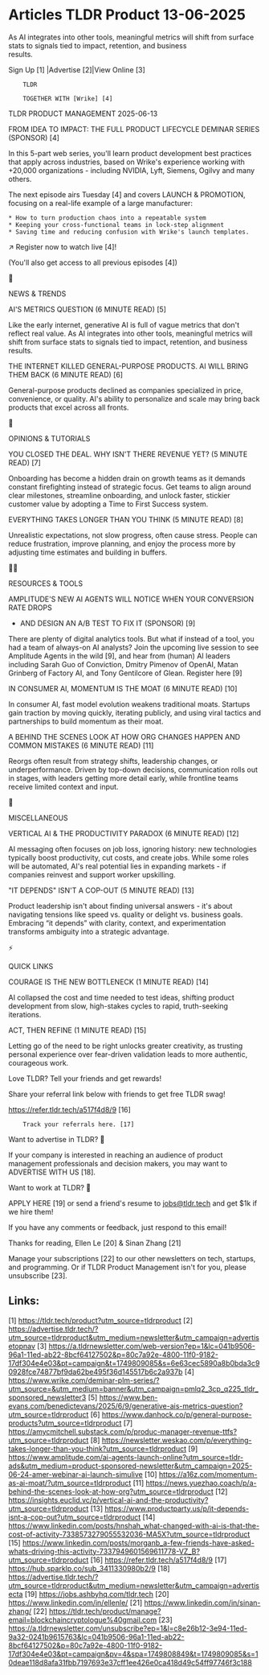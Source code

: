 # Articles TLDR Product 13-06-2025

As AI integrates into other tools, meaningful metrics will shift from
surface stats to signals tied to impact, retention, and business
results. ‌ ‌ ‌ ‌ ‌ ‌ ‌ ‌ ‌ ‌ ‌ ‌ ‌ ‌ ‌ ‌ ‌ ‌ ‌ ‌ ‌ ‌ ‌ ‌ ‌ ‌  ‌ ‌ ‌ ‌ ‌ ‌ ‌ ‌ ‌ ‌ ‌ ‌ ‌ ‌ ‌ ‌ ‌ ‌ ‌ ‌ ‌ ‌ ‌ ‌ ‌ ‌ 


 Sign Up [1] |Advertise [2]|View Online [3] 

		TLDR

		TOGETHER WITH [Wrike] [4]

TLDR PRODUCT MANAGEMENT 2025-06-13

 FROM IDEA TO IMPACT: THE FULL PRODUCT LIFECYCLE DEMINAR SERIES
(SPONSOR) [4] 

 In this 5-part web series, you'll learn product development best
practices that apply across industries, based on Wrike's experience
working with +20,000 organizations - including NVIDIA, Lyft, Siemens,
Ogilvy and many others.

The next episode airs Tuesday [4] and covers LAUNCH & PROMOTION,
focusing on a real-life example of a large manufacturer:

 	* How to turn production chaos into a repeatable system
 	* Keeping your cross-functional teams in lock-step alignment
 	* Saving time and reducing confusion with Wrike's launch templates.

↗️ Register now to watch live [4]!

(You'll also get access to all previous episodes [4])

📱 

NEWS & TRENDS

 AI'S METRICS QUESTION (6 MINUTE READ) [5] 

 Like the early internet, generative AI is full of vague metrics that
don't reflect real value. As AI integrates into other tools,
meaningful metrics will shift from surface stats to signals tied to
impact, retention, and business results. 

 THE INTERNET KILLED GENERAL-PURPOSE PRODUCTS. AI WILL BRING THEM BACK
(6 MINUTE READ) [6] 

 General-purpose products declined as companies specialized in price,
convenience, or quality. AI's ability to personalize and scale may
bring back products that excel across all fronts. 

🚀 

OPINIONS & TUTORIALS

 YOU CLOSED THE DEAL. WHY ISN'T THERE REVENUE YET? (5 MINUTE READ) [7]


 Onboarding has become a hidden drain on growth teams as it demands
constant firefighting instead of strategic focus. Get teams to align
around clear milestones, streamline onboarding, and unlock faster,
stickier customer value by adopting a Time to First Success system. 

 EVERYTHING TAKES LONGER THAN YOU THINK (5 MINUTE READ) [8] 

 Unrealistic expectations, not slow progress, often cause stress.
People can reduce frustration, improve planning, and enjoy the process
more by adjusting time estimates and building in buffers. 

🧑‍💻 

RESOURCES & TOOLS

 AMPLITUDE'S NEW AI AGENTS WILL NOTICE WHEN YOUR CONVERSION RATE DROPS
- AND DESIGN AN A/B TEST TO FIX IT (SPONSOR) [9] 

 There are plenty of digital analytics tools. But what if instead of a
tool, you had a team of always-on AI analysts? Join the upcoming live
session to see Amplitude Agents in the wild [9], and hear from (human)
AI leaders including Sarah Guo of Conviction, Dmitry Pimenov of
OpenAI, Matan Grinberg of Factory AI, and Tony Gentilcore of Glean.
Register here [9] 

 IN CONSUMER AI, MOMENTUM IS THE MOAT (6 MINUTE READ) [10] 

 In consumer AI, fast model evolution weakens traditional moats.
Startups gain traction by moving quickly, iterating publicly, and
using viral tactics and partnerships to build momentum as their moat. 

 A BEHIND THE SCENES LOOK AT HOW ORG CHANGES HAPPEN AND COMMON
MISTAKES (6 MINUTE READ) [11] 

 Reorgs often result from strategy shifts, leadership changes, or
underperformance. Driven by top-down decisions, communication rolls
out in stages, with leaders getting more detail early, while frontline
teams receive limited context and input. 

🎁 

MISCELLANEOUS

 VERTICAL AI & THE PRODUCTIVITY PARADOX (6 MINUTE READ) [12] 

 AI messaging often focuses on job loss, ignoring history: new
technologies typically boost productivity, cut costs, and create jobs.
While some roles will be automated, AI's real potential lies in
expanding markets - if companies reinvest and support worker
upskilling. 

 "IT DEPENDS" ISN'T A COP-OUT (5 MINUTE READ) [13] 

 Product leadership isn't about finding universal answers - it's about
navigating tensions like speed vs. quality or delight vs. business
goals. Embracing “it depends” with clarity, context, and
experimentation transforms ambiguity into a strategic advantage. 

⚡ 

QUICK LINKS

 COURAGE IS THE NEW BOTTLENECK (1 MINUTE READ) [14] 

 AI collapsed the cost and time needed to test ideas, shifting product
development from slow, high-stakes cycles to rapid, truth-seeking
iterations. 

 ACT, THEN REFINE (1 MINUTE READ) [15] 

 Letting go of the need to be right unlocks greater creativity, as
trusting personal experience over fear-driven validation leads to more
authentic, courageous work. 

Love TLDR? Tell your friends and get rewards!

 Share your referral link below with friends to get free TLDR swag! 

 https://refer.tldr.tech/a517f4d8/9 [16] 

		Track your referrals here. [17]

Want to advertise in TLDR? 📰

 If your company is interested in reaching an audience of product
management professionals and decision makers, you may want to
ADVERTISE WITH US [18]. 

Want to work at TLDR? 💼

 APPLY HERE [19] or send a friend's resume to jobs@tldr.tech and get
$1k if we hire them! 

 If you have any comments or feedback, just respond to this email! 

Thanks for reading, 
Ellen Le [20] & Sinan Zhang [21] 

 Manage your subscriptions [22] to our other newsletters on tech,
startups, and programming. Or if TLDR Product Management isn't for
you, please unsubscribe [23]. 

 

Links:
------
[1] https://tldr.tech/product?utm_source=tldrproduct
[2] https://advertise.tldr.tech/?utm_source=tldrproduct&utm_medium=newsletter&utm_campaign=advertisetopnav
[3] https://a.tldrnewsletter.com/web-version?ep=1&lc=041b9506-96a1-11ed-ab22-8bcf64127502&p=80c7a92e-4800-11f0-9182-17df304e4e03&pt=campaign&t=1749809085&s=6e63cec5890a8b0bda3c90928fce74877bf9da62be495f36d145517b6c2a937b
[4] https://www.wrike.com/deminar-plm-series/?utm_source=&utm_medium=banner&utm_campaign=pmlq2_3cp_q225_tldr_sponsored_newsletter3
[5] https://www.ben-evans.com/benedictevans/2025/6/9/generative-ais-metrics-question?utm_source=tldrproduct
[6] https://www.danhock.co/p/general-purpose-products?utm_source=tldrproduct
[7] https://amycmitchell.substack.com/p/produc-manager-revenue-ttfs?utm_source=tldrproduct
[8] https://newsletter.weskao.com/p/everything-takes-longer-than-you-think?utm_source=tldrproduct
[9] https://www.amplitude.com/ai-agents-launch-online?utm_source=tldr-ads&utm_medium=product-sponsored-newsletter&utm_campaign=2025-06-24-amer-webinar-ai-launch-simulive
[10] https://a16z.com/momentum-as-ai-moat/?utm_source=tldrproduct
[11] https://news.yuezhao.coach/p/a-behind-the-scenes-look-at-how-org?utm_source=tldrproduct
[12] https://insights.euclid.vc/p/vertical-ai-and-the-productivity?utm_source=tldrproduct
[13] https://www.productparty.us/p/it-depends-isnt-a-cop-out?utm_source=tldrproduct
[14] https://www.linkedin.com/posts/hnshah_what-changed-with-ai-is-that-the-cost-of-activity-7338573279055532036-MA5X?utm_source=tldrproduct
[15] https://www.linkedin.com/posts/morganb_a-few-friends-have-asked-whats-driving-this-activity-7337949601569611778-VZ_B?utm_source=tldrproduct
[16] https://refer.tldr.tech/a517f4d8/9
[17] https://hub.sparklp.co/sub_3411330980b2/9
[18] https://advertise.tldr.tech/?utm_source=tldrproduct&utm_medium=newsletter&utm_campaign=advertisecta
[19] https://jobs.ashbyhq.com/tldr.tech
[20] https://www.linkedin.com/in/ellenle/
[21] https://www.linkedin.com/in/sinan-zhang/
[22] https://tldr.tech/product/manage?email=blockchaincryptologue%40gmail.com
[23] https://a.tldrnewsletter.com/unsubscribe?ep=1&l=c8e26b12-3e94-11ed-9a32-0241b9615763&lc=041b9506-96a1-11ed-ab22-8bcf64127502&p=80c7a92e-4800-11f0-9182-17df304e4e03&pt=campaign&pv=4&spa=1749808849&t=1749809085&s=10deae118d8afa31fbb7197693e37cff1ee426e0ca418d49c54ff97746f3c188